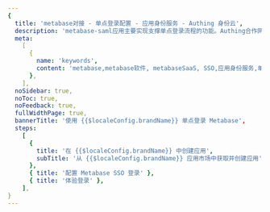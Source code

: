 ```yaml
---
{
  title: 'metabase对接 - 单点登录配置 - 应用身份服务 - Authing 身份云',
  description: 'metabase-saml应用主要实现支撑单点登录流程的功能。Authing合作网络提供 metabase对接，单点登录，SSO，实现应用的快捷登录、免密登录，提升员工办公体验、增强用户体验，增强企业数字化服务水平。',
  meta:
    [
      {
        name: 'keywords',
        content: 'metabase,metabase软件, metabaseSaaS, SSO,应用身份服务,单点登录配置,Authing身份云',
      },
    ],
  noSidebar: true,
  noToc: true,
  noFeedback: true,
  fullWidthPage: true,
  bannerTitle: '使用 {{$localeConfig.brandName}} 单点登录 Metabase',
  steps:
    [
      {
        title: '在 {{$localeConfig.brandName}} 中创建应用',
        subTitle: '从 {{$localeConfig.brandName}} 应用市场中获取并创建应用',
      },
      { title: '配置 Metabase SSO 登录' },
      { title: '体验登录' },
    ],
}
---
```


<IntegrationDetail/>
